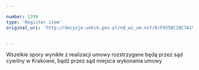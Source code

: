 ```yaml
---

number: 1299
type: 'Register item'
original_uri: 'http://decyzje.uokik.gov.pl/nd_wz_um.nsf/0/F935BC10C7A15ECFC12573DE003F6688?OpenDocument'


---
```


Wszelkie spory wynikłe z realizacji umowy rozstrzygane będą przez sąd cywilny w Krakowie, bądź przez sąd miejsca wykonania umowy

